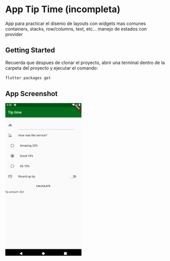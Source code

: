 # App Tip Time (incompleta)

App para practicar el disenio de layouts con widgets mas comunes
containers, stacks, row/columns, text, etc...
manejo de estados con provider

## Getting Started

Recuerda que despues de clonar el proyecto, abrir una terminal dentro de la carpeta del proyecto y ejecutar el comando:

```sh
flutter packages get
``` 

## App Screenshot


<img src="screenshot/Capture0.png" width="240" height="480" />


